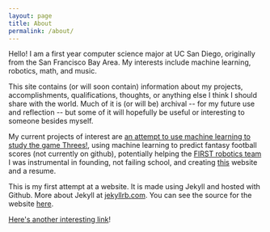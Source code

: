 ```yaml
---
layout: page
title: About
permalink: /about/
---
```


Hello! I am a first year computer science major at UC San Diego, originally from the San Francisco
Bay Area. My interests include machine learning, robotics, math, and music.

This site contains (or will soon contain) information about my projects, accomplishments,
qualifications, thoughts, or anything else I think I should share with the world. Much of it is
(or will be) archival -- for my future use and reflection -- but some of it will hopefully be useful or
interesting to someone besides myself.

My current projects of interest are [an attempt to use machine learning to study the game Threes!](
https://github.com/moreheadm/threes), using machine learning to predict fantasy football scores (not
currently on github), potentially helping the [FIRST robotics team](https://www.falconxrobotics.com)
I was instrumental in founding, not failing school, and creating [this](https://moreheadm.github.io)
website and a resume.

This is my first attempt at a website. It is made using Jekyll and hosted with Github.
More about Jekyll at [jekyllrb.com](https://jekyllrb.com/). You can see the source for the website
[here](https://github.com/moreheadm/moreheadm.github.io). 

[Here's another interesting link](https://www.youtube.com/watch?v=dQw4w9WgXcQ)!

